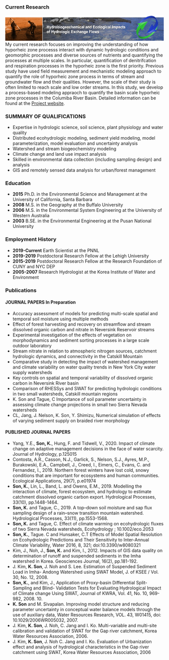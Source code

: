 
### Current Research 
![SFA](HBPD_banner.jpg)
My current research focuses on improving the understanding of how hyporheic zone processs interact with dynamic hydrologic conditions and geomorphic processes and diverse sources of nutrients and quantifying the processes at multiple scales.  In particular, quantification of denitrifcation and respiration processes in the hyporheic zone is the first priority. Previous study have used field measurement and mechanistic modeling approach to quantify the role of hyporheic zone process in terms of stream and groundwater flow and their qualities. However, the scale of their study is often limited to reach scale and low order streams. In this study, we develop a process-based modeling appraoch to quantify the basin scale hyporheic zone processes in the Columiba River Basin. 
Detailed information can be found at the [Project website](https://sbrsfa.pnnl.gov/).


### SUMMARY OF QUALIFICATIONS
- Expertise in hydrologic science, soil science, plant physiology and water quality
- Distributed ecohydrologic modeling, sediment yield modeling, model parameterization, model evaluation and uncertainty analysis
-	Watershed and stream biogeochemistry modeling
-	Climate change and land use impact analysis
-	Skilled in environmental data collection (including sampling design) and analysis
-	GIS and remotely sensed data analysis for urban/forest management

### Education 
- **2015**  Ph.D. in the Environmental Science and Management at the University of California, Santa Barbara
- **2008**  M.S.  in the Geography at the Buffalo University
- **2006**  M.S.  in the Environmental System Engineering at the University of Western Australia
- **2003**  B.SE. in the Environmental Engineering at the Pusan National University


### Employment History 
- **2019-Current** Earth Scientist at the PNNL
- **2019-2019** Postdoctoral Research Fellow at the Lehigh University
- **2015-2019** Postdoctoral Research Fellow at the Research Foundation of CUNY and NYC DEP
- **2005-2007** Research Hydrologist at the Korea Institute of Water and Environment 

### Publications

#### JOURNAL PAPERS In Preparation
-	Accuracy assessment of models for predicting multi-scale spatial and temporal soil moisture using multiple methods
-	Effect of forest harvesting and recovery on streamflow and stream dissolved organic carbon and nitrate in Neversink Reservoir streams
-	Experimental investigation of the effects of vegetation on morphodynamics and sediment sorting processes in a large scale outdoor laboratory
-	Stream nitrate in relation to atmospheric nitrogen sources, catchment hydrologic dynamics, and connectivity in the Catskill Mountain
-	Comparative study in detecting the impact of watershed management and climate variability on water quality trends in New York City water supply watersheds
-	Key controls on spatial and temporal variability of dissolved organic carbon in Neversink River basin
-	Comparison of RHESSys and SWAT for predicting hydrologic conditions in two small watersheds, Catskill mountain regions
-	K. Son and Tague, C Importance of soil parameter uncertainty in assessing climate change projections in small two Sierra Nevada watersheds
-	CL, Jang, J. Nelson, K. Son, Y. Shimizu, Numerical simulation of effects of varying sediment supply on braided river morphology

#### PUBLISHED JOURNAL PAPERS
- Yang, Y.E., **Son, K.**, Hung, F. and Tidwell, V., 2020. Impact of climate change on adaptive management decisions in the face of water scarcity. Journal of Hydrology, p.125015
- Contosta, A.R., Casson, N.J., Garlick, S., Nelson, S.J., Ayres, M.P., Burakowski, E.A., Campbell, J., Creed, I., Eimers, C., Evans, C. and Fernandez, I., 2019. Northern forest winters have lost cold, snowy conditions that are important for ecosystems and human communities. Ecological Applications, 29(7), p.e01974
- **Son, K.**, Lin, L., Band, L. and Owens, E.M., 2019. Modelling the interaction of climate, forest ecosystem, and hydrology to estimate catchment dissolved organic carbon export. Hydrological Processes, 33(10), pp.1448-1464.
-	**Son, K.** and Tague, C., 2019. A top–down soil moisture and sap flux sampling design of a rain–snow transition mountain watershed. Hydrological Processes, 33(11), pp.1553-1568.
-	**Son, K.** and Tague, C. Effect of climate warming on ecohydrologic fluxes of two Sierra Nevada watersheds, Ecohydrology ; 10.1002/eco.2053
-	**Son, K.**, Tague. C and Hunsaker, C.T Effects of Model Spatial Resolution on Ecohydrologic Predictions and Their Sensitivity to Inter-Annual Climate Variability, Water 2016, 8, 321; doi:10.3390/w8080321
-	Kim, J., Noh, J., **Son, K.** and Kim, I., 2012. Impacts of GIS data quality on determination of runoff and suspended sediments in the Imha watershed in Korea. Geosciences Journal, 16(2), pp.181-192.
-	J. Kim, **K. Son**, J. Noh and S. Lee. Estimation of Suspended Sediment Load in Imha- Andong Watershed using SWAT Model, J. of KSEE / Vol. 30, No. 12, 2008.
-	**Son, K.**, and Kim, J., Application of Proxy-basin Differential Split-Sampling and Blind- Validation Tests for Evaluating Hydrological Impact of Climate change Using SWAT, Journal of KWRA, Vol. 41, No. 10, 969-982, 2008. 10.
-	**K. Son** and M. Sivapalan. Improving model structure and reducing parameter uncertainty in conceptual water balance models through the use of auxiliary data, Water Resources Research, VOL. 43, W01415, doi: 10.1029/2006WR005032, 2007.
 -	J. Kim, **K. Son**, J. Noh, C. Jang and I. Ko. Multi-variable and multi-site calibration and validation of SWAT for the Gap river catchment, Korea Water Resources Association, 2006.
-	J. Kim, **K. Son**, J. Noh C. Jang and I. Ko. Evaluation of Urbanization effect and analysis of hydrological characteristics in the Gap river catchment using SWAT, Korea Water Resources Association, 2006
